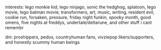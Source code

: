 interests: lego monkie kid, lego ninjago, sonic the hedghog, splatoon, lego movie, lego batman movie, transformers, art, music, writing, resident evil, cookie run, forsaken, pressure, friday night funkin, spooky month, good omens, five nights at freddys, undertale/deltarune, and other stuff i cant remembr

dni: proshippers, pedos, countryhuman fans, vivziepop likers/supporters, and honestly scummy human beings

